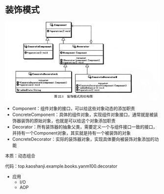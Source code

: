 #   装饰模式

![20180725005](images/20180725005.png)
-   Component：组件对象的接口，可以给这些对象动态的添加职责
-   ConcreteComponent：具体的组件对象，实现组件对象接口，通常就是被装饰器装饰的原始对象，也就是可以给这个对象添加职责
-   Decorator：所有装饰器的抽象父类，需要定义一个与组件接口一致的接口，并持有一个Component对象，其实就是持有一个被装饰的对象
-   ConcreteDecorator：实际的装饰器对象，实现具体要向被装饰对象添加的功能

本质：动态组合

代码：top.kaoshanji.example.books.yanm100.decorator

-   应用
    -   I/O
    -   AOP
